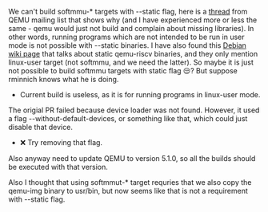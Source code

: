 We can't build softmmu-* targets with --static flag, here is a
[thread](https://lists.gnu.org/archive/html/qemu-devel/2011-11/msg02878.html)
from QEMU mailing list that shows why (and I have experienced more or
less the same - qemu would just not build and complain about missing
libraries). In other words, running programs which are not intended to
be run in user mode is not possible with --static binaries. I have also
found this
[Debian wiki page](https://wiki.debian.org/RISC-V#Manual_qemu-user_installation)
that talks about static qemu-riscv binaries,
and they only mention linux-user target (not softmmu, and we need the
latter). So maybe it is just not possible to build softmmu targets with
static flag :unamused:? But suppose rminnich knows what he is doing.

- Current build is useless, as it is for running programs in
linux-user mode.

The origial PR failed because device loader was not found. However, it
used a flag --without-default-devices, or something like that, which
could just disable that device.

- :x: Try removing that flag.

Also anyway need to update QEMU to version 5.1.0, so all the builds
should be executed with that version.

Also I thought that using softmmut-* target requries that we also copy
the qemu-img binary to usr/bin, but now seems like that is not a
requirement with --static flag.